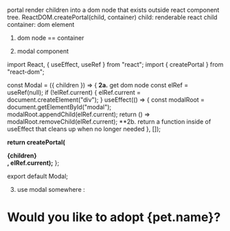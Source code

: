 portal render children into a dom node that exists outside react component tree. 
ReactDOM.createPortal(child, container)
    child: renderable react child 
    container: dom element 

1. dom node == container 
<div id="modal"></div>

2. modal component 

import React, { useEffect, useRef } from "react";
import { createPortal } from "react-dom";

const Modal = ({ children }) => {
**2a.** get dom node 
  const elRef = useRef(null);
  if (!elRef.current) {
    elRef.current = document.createElement("div");
  } 
  useEffect(() => {
    const modalRoot = document.getElementById("modal");
    modalRoot.appendChild(elRef.current);
    return () => modalRoot.removeChild(elRef.current); **2b. return a function inside of useEffect that cleans up when no longer needed
  }, []);

  **return createPortal(<div>{children}</div>, elRef.current);**
};

export default Modal;



3. use modal somewhere : 
<Modal>
    <div>
        <h1>Would you like to adopt {pet.name}?</h1>
    </div>
</Modal>